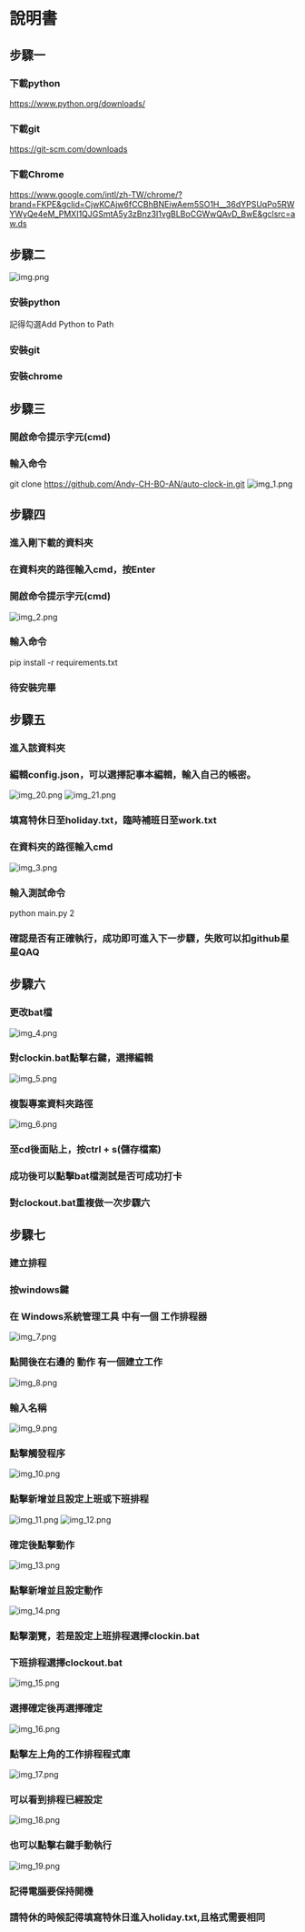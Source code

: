 # 說明書
## 步驟一
### 下載python
https://www.python.org/downloads/
### 下載git
https://git-scm.com/downloads
### 下載Chrome
https://www.google.com/intl/zh-TW/chrome/?brand=FKPE&gclid=CjwKCAjw6fCCBhBNEiwAem5SO1H__36dYPSUqPo5RWYWyQe4eM_PMXI1QJGSmtA5y3zBnz3I1vgBLBoCGWwQAvD_BwE&gclsrc=aw.ds
## 步驟二
![img.png](img.png)
### 安裝python
記得勾選Add Python to Path
### 安裝git
### 安裝chrome
## 步驟三
### 開啟命令提示字元(cmd)
### 輸入命令
git clone https://github.com/Andy-CH-BO-AN/auto-clock-in.git
![img_1.png](img_1.png)
## 步驟四
### 進入剛下載的資料夾
### 在資料夾的路徑輸入cmd，按Enter
### 開啟命令提示字元(cmd)
![img_2.png](img_2.png)
### 輸入命令
pip install -r requirements.txt
### 待安裝完畢
## 步驟五
### 進入該資料夾
### 編輯config.json，可以選擇記事本編輯，輸入自己的帳密。
![img_20.png](img_20.png)
![img_21.png](img_21.png)
### 填寫特休日至holiday.txt，臨時補班日至work.txt
### 在資料夾的路徑輸入cmd
![img_3.png](img_3.png)
### 輸入測試命令
python main.py 2
### 確認是否有正確執行，成功即可進入下一步驟，失敗可以扣github星星QAQ
## 步驟六
### 更改bat檔
![img_4.png](img_4.png)
### 對clockin.bat點擊右鍵，選擇編輯
![img_5.png](img_5.png)
### 複製專案資料夾路徑
![img_6.png](img_6.png)
### 至cd後面貼上，按ctrl + s(儲存檔案)
### 成功後可以點擊bat檔測試是否可成功打卡
### 對clockout.bat重複做一次步驟六
## 步驟七
### 建立排程
### 按windows鍵
### 在 Windows系統管理工具 中有一個 工作排程器
![img_7.png](img_7.png)
### 點開後在右邊的 動作 有一個建立工作
![img_8.png](img_8.png)
### 輸入名稱
![img_9.png](img_9.png)
### 點擊觸發程序
![img_10.png](img_10.png)
### 點擊新增並且設定上班或下班排程
![img_11.png](img_11.png)
![img_12.png](img_12.png)
### 確定後點擊動作
![img_13.png](img_13.png)
### 點擊新增並且設定動作
![img_14.png](img_14.png)
### 點擊瀏覽，若是設定上班排程選擇clockin.bat
### 下班排程選擇clockout.bat
![img_15.png](img_15.png)
### 選擇確定後再選擇確定
![img_16.png](img_16.png)
### 點擊左上角的工作排程程式庫
![img_17.png](img_17.png)
### 可以看到排程已經設定
![img_18.png](img_18.png)
### 也可以點擊右鍵手動執行
![img_19.png](img_19.png)
### 記得電腦要保持開機
### 請特休的時候記得填寫特休日進入holiday.txt,且格式需要相同
